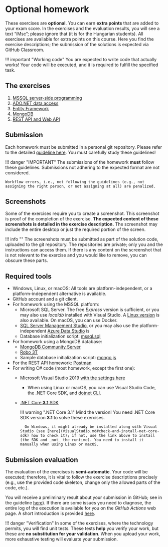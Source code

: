 ﻿# Optional homework

These exercises are **optional**. You can earn **extra points** that are added to your exam score. In the exercises and the evaluation results, you will see a text “iMsc”; please ignore that (it is for the Hungarian students). All exercises are available for extra points on this course. Here you find the exercise descriptions; the submission of the solutions is expected via GitHub Classroom.

!!! important "Working code"
    You are expected to write code that actually works! Your code will be executed, and it is required to fulfill the specified task.

## The exercises

1. [MSSQL server-side programming](mssql/index.md)
1. [ADO.NET data access](adonet/index.md)
1. [Entity Framework](ef/index.md)
1. [MongoDB](mongodb/index.md)
1. [REST API and Web API](rest/index.md)

## Submission

Each homework must be submitted in a personal git repository. Please refer to the detailed [guideline here](GitHub.md). You must carefully study these guidelines!

!!! danger "IMPORTANT"
    The submissions of the homework **must** follow these guidelines. Submissions not adhering to the expected format are not considered.

    Workflow errors, i.e., not following the guidelines (e.g., not assigning the right person, or not assigning at all) are penalized.

## Screenshots

Some of the exercises require you to create a screenshot. This screenshot is proof of the completion of the exercise. **The expected content of these screenshots is detailed in the exercise description.** The screenshot may include the entire desktop or just the required portion of the screen.

!!! info ""
    The screenshots must be submitted as part of the solution code, uploaded to the git repository. The repositories are private; only you and the instructions can access them. If there is any content on the screenshot that is not relevant to the exercise and you would like to remove, you can obscure these parts.

## Required tools

- Windows, Linux, or macOS: All tools are platform-independent, or a platform-independent alternative is available.
- GitHub account and a git client.
- For homework using the MSSQL platform:
    - Microsoft SQL Server. The free _Express_ version is sufficient, or you may also use _localdb_ installed with Visual Studio. A [Linux version](https://docs.microsoft.com/en-us/sql/linux/sql-server-linux-setup) is also available. On macOS, you can use Docker.
    - [SQL Server Management Studio](https://docs.microsoft.com/en-us/sql/ssms/download-sql-server-management-studio-ssms), or you may also use the platform-independent [Azure Data Studio](https://docs.microsoft.com/en-us/sql/azure-data-studio/download) is
    - Database initialization script: [mssql.sql](https://raw.githubusercontent.com/bmeviauac01/adatvezerelt/master/docs/db/mssql.sql)
- For homework using a MongoDB database:
    - [MongoDB Community Server](https://www.mongodb.com/download-center/community)
    - [Robo 3T](https://robomongo.org/download)
    - Sample database initialization script: [mongo.js](https://raw.githubusercontent.com/bmeviauac01/adatvezerelt/master/docs/db/mongo.js)
- For the REST API homework: [Postman](https://www.getpostman.com/)
- For writing C# code (most homework, except the first one):
    - Microsoft Visual Studio 2019 [with the settings here](VisualStudio.md)
        - When using Linux or macOS, you can use Visual Studio Code, the .NET Core SDK, and [dotnet CLI](https://docs.microsoft.com/en-us/dotnet/core/tools/).
    - [.NET Core **3.1** SDK](https://dotnet.microsoft.com/download/dotnet-core/3.1)

        !!! warning ".NET Core 3.1"
            Mind the version! You need .NET Core SDK version **3.1** to solve these exercises.

            On Windows, it might already be installed along with Visual Studio (see [here](VisualStudio.md#check-and-install-net-core-sdk) how to check it); if not, use the link above to install (the SDK and _not_ the runtime). You need to install it manually when using Linux or macOS.

## Submission evaluation

The evaluation of the exercises is **semi-automatic**. Your code will be executed; therefore, it is vital to follow the exercise descriptions precisely (e.g., use the provided code skeleton, change only the allowed parts of the code, etc.).

You will receive a preliminary result about your submission in GitHub; see in the guideline [here](GitHub.md)). If there are some issues you need to diagnose, the entire log of the execution is available for you on the _GitHub Actions_ web page. A short introduction is provided [here](GitHub-Actions.md).

!!! danger "Verification"
    In some of the exercises, where the technology permits, you will find unit tests. These tests **help** you verify your work, but these are **no substitution for your validation**. When you upload your work, more exhaustive testing will evaluate your submission.
